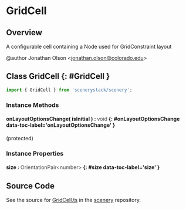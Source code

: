 # GridCell

## Overview

A configurable cell containing a Node used for GridConstraint layout

@author Jonathan Olson &lt;jonathan.olson@colorado.edu&gt;

## Class GridCell {: #GridCell }


```js
import { GridCell } from 'scenerystack/scenery';
```
### Instance Methods

#### onLayoutOptionsChange( isInitial ) : <span style="font-weight: 400; opacity: 80%;">void</span> {: #onLayoutOptionsChange data-toc-label='onLayoutOptionsChange' }

(protected)

### Instance Properties

#### size : <span style="font-weight: 400; opacity: 80%;">OrientationPair&lt;number&gt;</span> {: #size data-toc-label='size' }



## Source Code

See the source for [GridCell.ts](https://github.com/phetsims/scenery/blob/main/js/layout/constraints/GridCell.ts) in the [scenery](https://github.com/phetsims/scenery) repository.
